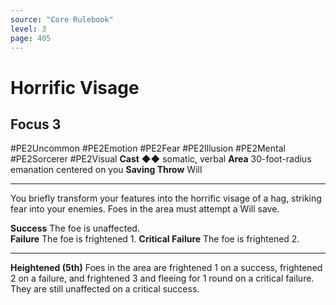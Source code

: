 ```yaml
---
source: "Core Rulebook"
level: 3
page: 405
---
```


# Horrific Visage
## Focus 3
#PE2Uncommon #PE2Emotion #PE2Fear #PE2Illusion #PE2Mental #PE2Sorcerer #PE2Visual 
**Cast** ◆◆ somatic, verbal
**Area** 30-foot-radius emanation centered on you
**Saving Throw** Will

-----
You briefly transform your features into the horrific visage of a hag, striking fear into your enemies. Foes in the area must attempt a Will save.  

**Success** The foe is unaffected.  
**Failure** The foe is frightened 1.
**Critical Failure** The foe is frightened 2.  

---
**Heightened (5th)** Foes in the area are frightened 1 on a success, frightened 2 on a failure, and frightened 3 and fleeing for 1 round on a critical failure. They are still unaffected on a critical success.